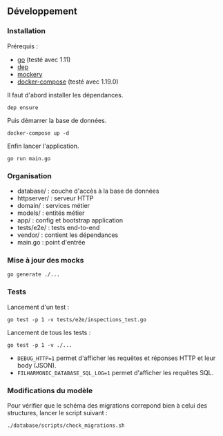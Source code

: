 ## Développement

### Installation

Prérequis :
- [go](https://golang.org/) (testé avec 1.11)
- [dep](https://github.com/golang/dep)
- [mockery](https://github.com/vektra/mockery)
- [docker-compose](https://docs.docker.com/compose/install/) (testé avec 1.19.0)

Il faut d'abord installer les dépendances.
```
dep ensure
```

Puis démarrer la base de données.
```
docker-compose up -d
```

Enfin lancer l'application.
```
go run main.go
```

### Organisation

- database/ : couche d'accès à la base de données
- httpserver/ : serveur HTTP
- domain/ : services métier
- models/ : entités métier
- app/ : config et bootstrap application
- tests/e2e/ : tests end-to-end
- vendor/ : contient les dépendances
- main.go : point d'entrée


### Mise à jour des mocks

```
go generate ./...
```

### Tests

Lancement d'un test :
```
go test -p 1 -v tests/e2e/inspections_test.go
```

Lancement de tous les tests :
```
go test -p 1 -v ./...
```

- `DEBUG_HTTP=1` permet d'afficher les requêtes et réponses HTTP et leur body (JSON).
- `FILHARMONIC_DATABASE_SQL_LOG=1` permet d'afficher les requêtes SQL.


### Modifications du modèle

Pour vérifier que le schéma des migrations correpond bien à celui des structures, lancer le script suivant :
```
./database/scripts/check_migrations.sh
```